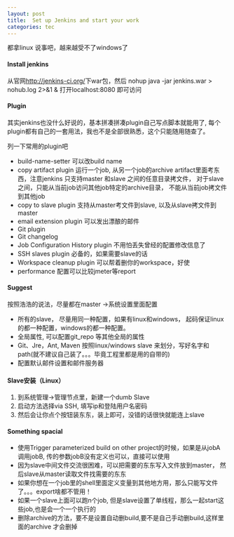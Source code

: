 ```yaml
---
layout: post
title:  Set up Jenkins and start your work
categories: tec
---
```


都拿linux 说事吧，越来越受不了windows了

#### Install jenkins
从官网<http://jenkins-ci.org/>下war包，然后
nohup java -jar jenkins.war > nohub.log 2>&1 &
打开localhost:8080 即可访问

#### Plugin
其实jenkins也没什么好说的，基本拼凑拼凑plugin自己写点脚本就能用了, 每个plugin都有自己的一套用法，我也不是全部很熟悉，这个只能随用随查了。

列一下常用的plugin吧

* build-name-setter 可以改build name
* copy artifact plugin 运行一个job, 从另一个job的archive artifact里面考东西，注意jenkins 只支持master 和slave 之间的任意目录拷文件， 对于slave之间，只能从当前job访问其他job特定的archive目录， 不能从当前job拷文件到其他job
* copy to slave plugin 支持从master考文件到slave, 以及从slave拷文件到master
* email extension plugin 可以发出漂酿的邮件
* Git plugin
* Git changelog
* Job Configuration History plugin 不用怕丢失曾经的配置修改信息了
* SSH slaves plugin 必备的，如果需要slave的话
* Workspace cleanup plugin 可以帮着删你的workspace，好使
* performance 配置可以比较jmeter等report

#### Suggest
按照浩浩的说法，尽量都在master ->系统设置里面配置

* 所有的slave， 尽量用同一种配置，如果有linux和windows， 起码保证linux的都一种配置，windows的都一种配置。
* 全局属性, 可以配置git_repo 等其他全局的属性
* Git、Jre，Ant, Maven 按照linux/windows slave 来划分，写好名字和path(就不建议自己装了。。。毕竟工程里都是用的自带的)
* 配置默认邮件设置和邮件服务器

#### Slave安装（Linux）

1. 到系统管理->管理节点里，新建一个dumb Slave
2. 启动方法选择via SSH, 填写ip和登陆用户名密码
3. 然后会让你点个按钮装东东，装上即可，没错的话很快就能连上slave


#### Something spacial
* 使用Trigger parameterized build on other project的时候，如果是从jobA 调用jobB, 传的参数jobB没有定义也可以，直接可以使用
* 因为slave中间文件交流很困难，可以把需要的东东写入文件放到master， 然后slave从master读取文件找需要的东东
* 如果你想在一个job里的shell里面定义变量到其他地方用，那么只能写文件了。。。export啥都不管用！
* 如果一个slave上面可以跑n个job, 但是slave设置了单线程，那么一起start这些job,也是会一个一个执行的
* 删除archive的方法，要不是设置自动删build,要不是自己手动删build,这样里面的archive 才会删掉

